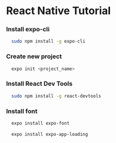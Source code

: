 # React Native Tutorial

### Install expo-cli
```bash
  sudo npm install -g expo-cli
```
### Create new project
```bash
  expo init <project_name>
```
### Install React Dev Tools
```bash
  sudo npm install -g react-devtools
```
### Install font
```bash
  expo install expo-font
  
  expo install expo-app-loading
```
